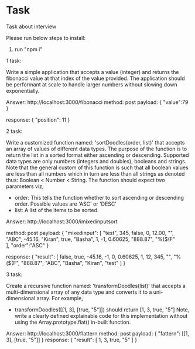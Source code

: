 # Task
Task about interview

Please run below steps to install:

1. run "npm i"



1 task:

Write a simple application that accepts a value (integer) and returns the fibonacci value at that index of the value provided.
The application should be performant at scale to handle larger numbers without slowing down exponentially.


Answer: http://localhost:3000/fibonacci
method: post
payload: {
 "value":79
}

response: {
    "position": 11
}

2 task: 

Write a customized function named: 'sortDoodles(order, list)' that accepts an array of values of different data types. The purpose of the function is to return
the list in a sorted format either ascending or descending. Supported data types are only numbers (integers and doubles), booleans and strings.
Note that the general custom of this function is such that all boolean values are less than all numbers which in turn are less than all strings as denoted thus:
  Boolean < Number < String.
The function should expect two parameters viz;
  - order: This tells the function whether to sort ascending or descending order. Possible values are 'ASC' or 'DESC'
  - list: A list of the items to be sorted.


  Answer: http://localhost:3000/imixedinputsort

method: post
payload: {
 "mixedinput": [
    "test",
     345,
     false,
     0,
     12.00,
     "",
     "ABC",
     -45.16,
     "Kiran",
     true,
     "Basha",
     1,
     -1,
     0.60625,
     "888.87",
     "%($(F"    
   ],
   "order":"ASC"
}

response: {
    "result": [
        false,
        true,
        -45.16,
        -1,
        0,
        0.60625,
        1,
        12,
        345,
        "",
        "%($(F",
        "888.87",
        "ABC",
        "Basha",
        "Kiran",
        "test"
    ]
}


  3 task: 

  Create a recursive function named: 'transformDoodles(list)' that accepts a multi-dimensional array of any data type and converts it to a uni-dimensional
array. For example,
  - transformDoodles([[1, 3], [true, "5"]]) should return [1, 3, true, "5"]
Note, write a clearly defined explainable code for this implementation without using the Array.prototype.flat() in-built function.

Answer: http://localhost:3000/flattern
method: post
payload: {
 "fattern": [[1, 3], [true, "5"]]
}
response: {
    "result": [
        1,
        3,
        true,
        "5"
    ]
}